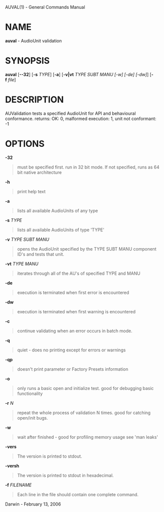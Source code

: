 AUVAL(1) - General Commands Manual

# NAME

**auval** - AudioUnit validation

# SYNOPSIS

**auval**
\[**--32**]
\[**-s**&nbsp;*TYPE*]
\[**-a**]
\[**-v|vt**&nbsp;*TYPE&nbsp;SUBT&nbsp;MANU&nbsp;\[-w]&nbsp;\[-de]&nbsp;\[-dw]*]
\[**-f**&nbsp;*file*]

# DESCRIPTION

AUValidation tests a specified AudioUnit for API and behavioural conformance.
returns: OK: 0, malformed execution: 1, unit not conformant: -1

# OPTIONS

**-32**

> must be specified first. run in 32 bit mode. If not specified, runs as 64 bit native architecture

**-h**

> print help text

**-a**

> lists all available AudioUnits of any type

**-s** *TYPE*

> lists all available AudioUnits of type 'TYPE'

**-v** *TYPE SUBT MANU*

> opens the AudioUnit specified by the TYPE SUBT MANU component ID's and tests that unit.

**-vt** *TYPE MANU*

> iterates through all of the AU's of specified TYPE and MANU

**-de**

> execution is terminated when first error is encountered

**-dw**

> execution is terminated when first warning is encountered

**-c**

> continue validating when an error occurs in batch mode.

**-q**

> quiet - does no printing except for errors or warnings

**-qp**

> doesn't print parameter or Factory Presets information

**-o**

> only runs a basic open and initialize test. good for debugging basic functionality

**-r** *N*

> repeat the whole process of validation N times. good for catching open/init bugs.

**-w**

> wait after finished - good for profiling memory usage see 'man leaks'

**-vers**

> The version is printed to stdout.

**-versh**

> The version is printed to stdout in hexadecimal.

**-f** *FILENAME*

> Each line in the file should contain one complete command.

Darwin - February 13, 2006
